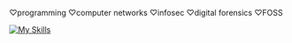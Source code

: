 ♡programming ♡computer networks ♡infosec ♡digital forensics ♡FOSS

[![My Skills](https://skillicons.dev/icons?i=py,go,rust,bash,powershell,linux,windows)](https://skillicons.dev)
